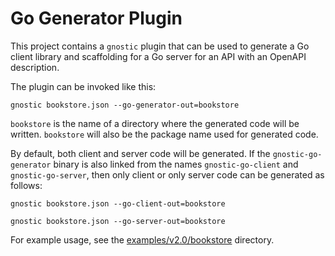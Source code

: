 # Go Generator Plugin

This project contains a `gnostic` plugin that can be used to generate a Go client library and scaffolding for a Go server for an API with an OpenAPI description.

The plugin can be invoked like this:

	gnostic bookstore.json --go-generator-out=bookstore

`bookstore` is the name of a directory where the generated code will be written.
`bookstore` will also be the package name used for generated code.

By default, both client and server code will be generated. If the `gnostic-go-generator` binary is also linked from the names `gnostic-go-client` and `gnostic-go-server`, then only client or only server code can be generated as follows:

	gnostic bookstore.json --go-client-out=bookstore

	gnostic bookstore.json --go-server-out=bookstore

For example usage, see the [examples/v2.0/bookstore](examples/v2.0/bookstore) directory.